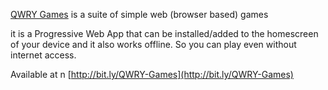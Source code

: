 [QWRY Games](http://bit.ly/QWRY-Games) is a suite of simple web (browser based) games

it is a Progressive Web App that can be installed/added to the homescreen of your device and it also works offline.
So you can play even without internet access.

Available at n [http://bit.ly/QWRY-Games](http://bit.ly/QWRY-Games)
